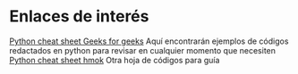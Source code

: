 # Enlaces de interés

[Python cheat sheet Geeks for geeks](https://www.geeksforgeeks.org/python-cheat-sheet/) Aquí encontrarán ejemplos de códigos redactados en python para revisar en cualquier momento que necesiten
[Python cheat sheet hmok](https://github.com/hmok/Tutorials/blob/master/beginnersPythonCheatSheet.ipynb) Otra hoja de códigos para guía
